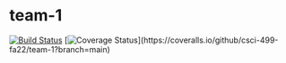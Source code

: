 # team-1

[![Build Status](https://app.travis-ci.com/csci-499-fa22/team-1.svg?token=zjLGh1bQbp5yshWnmWjD&branch=main)](https://app.travis-ci.com/csci-499-fa22/team-1)
[![Coverage Status](https://coveralls.io/repos/github/csci-499-fa22/team-1/badge.svg?)](https://coveralls.io/github/csci-499-fa22/team-1?branch=main)
